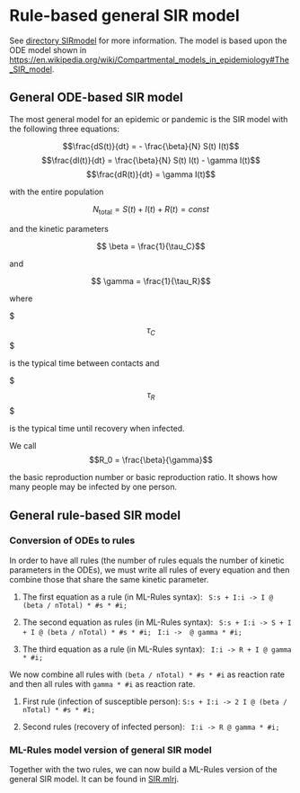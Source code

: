 # Rule-based general SIR model

See [directory SIRmodel](./SIRmodel) for more information. The model is based upon the ODE model shown in https://en.wikipedia.org/wiki/Compartmental_models_in_epidemiology#The_SIR_model.

## General ODE-based SIR model
The most general model for an epidemic or pandemic is the SIR model with the following three equations:

$$\frac{dS(t)}{dt} = - \frac{\beta}{N} S(t) I(t)$$
$$\frac{dI(t)}{dt} =   \frac{\beta}{N} S(t) I(t) - \gamma I(t)$$
$$\frac{dR(t)}{dt} =   \gamma I(t)$$

with the entire population

$$ N_\text{total} = S(t) + I(t) + R(t) =  const$$

and the kinetic parameters

$$ \beta = \frac{1}{\tau_C}$$

and

$$ \gamma = \frac{1}{\tau_R}$$

where

$$$ \tau_C $$$

is the typical time between contacts and

$$$ \tau_R $$$

is the typical time until recovery when infected.


We call
$$R_0 = \frac{\beta}{\gamma}$$

the basic reproduction number or basic reproduction ratio. It shows how many people may be infected by one person.

## General rule-based SIR model

### Conversion of ODEs to rules
In order to have all rules (the number of rules equals the number of kinetic parameters in the ODEs), we must write all rules of every equation and then combine those that share the same kinetic parameter.

1. The first equation as a rule (in ML-Rules syntax):
``` S:s + I:i -> I @ (beta / nTotal) * #s * #i;```

2. The second equation as rules (in ML-Rules syntax):
``` S:s + I:i -> S + I + I @ (beta / nTotal) * #s * #i;```
``` I:i ->  @ gamma * #i;```

3. The third equation as a rule (in ML-Rules syntax):
``` I:i -> R + I @ gamma * #i;```

We now combine all rules with ```(beta / nTotal) * #s * #i``` as reaction rate and then all rules with ```gamma * #i``` as reaction rate.

1. First rule (infection of susceptible person):
``` S:s + I:i -> 2 I @ (beta / nTotal) * #s * #i; ```

2. Second rules (recovery of infected person):
``` I:i -> R @ gamma * #i;```


### ML-Rules model version of general SIR model
Together with the two rules, we can now build a ML-Rules version of the general SIR model. It can be found in [SIR.mlrj](.SIR.mlrj).



